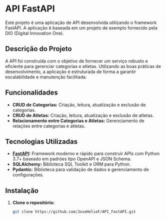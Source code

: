 # API FastAPI

Este projeto é uma aplicação de API desenvolvida utilizando o framework FastAPI. A aplicação é baseada em um projeto de exemplo fornecido pela DIO (Digital Innovation One).

## Descrição do Projeto

A API foi construída com o objetivo de fornecer um serviço robusto e eficiente para gerenciar categorias e atletas. Utilizando as boas práticas de desenvolvimento, a aplicação é estruturada de forma a garantir escalabilidade e manutenção facilitada.

## Funcionalidades

- **CRUD de Categorias:** Criação, leitura, atualização e exclusão de categorias.
- **CRUD de Atletas:** Criação, leitura, atualização e exclusão de atletas.
- **Relacionamento entre Categorias e Atletas:** Gerenciamento de relações entre categorias e atletas.

## Tecnologias Utilizadas

- **[FastAPI](https://fastapi.tiangolo.com/):** Framework moderno e rápido para construir APIs com Python 3.7+ baseado em padrões tipo OpenAPI e JSON Schema.
- **SQLAlchemy:** Biblioteca SQL Toolkit e ORM para Python.
- **Pydantic:** Biblioteca para validação de dados e gerenciamento de configurações.

## Instalação

1. **Clone o repositório:**
   ```sh
   git clone https://github.com/JoseHelioF/API_FastAPI.git
